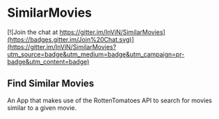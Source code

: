 # SimilarMovies

[![Join the chat at https://gitter.im/InViN/SimilarMovies](https://badges.gitter.im/Join%20Chat.svg)](https://gitter.im/InViN/SimilarMovies?utm_source=badge&utm_medium=badge&utm_campaign=pr-badge&utm_content=badge)

## Find Similar Movies

 An App that makes use of the RottenTomatoes API to search for movies similar to a given movie.
